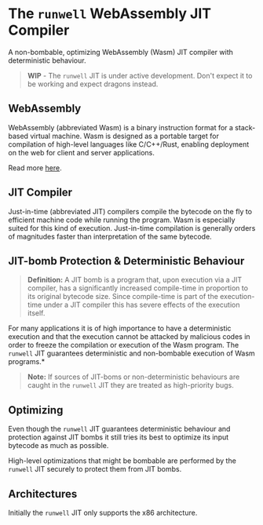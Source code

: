 # The `runwell` WebAssembly JIT Compiler

A non-bombable, optimizing WebAssembly (Wasm) JIT compiler with deterministic behaviour.

> **WIP** - The `runwell` JIT is under active development. Don't expect it to be working and expect dragons instead.

## WebAssembly

WebAssembly (abbreviated Wasm) is a binary instruction format for a stack-based virtual machine. Wasm is designed as a portable target for compilation of high-level languages like C/C++/Rust, enabling deployment on the web for client and server applications.

Read more [here](https://webassembly.org/).

## JIT Compiler

Just-in-time (abbreviated JIT) compilers compile the bytecode on the fly to efficient machine code while running the program. Wasm is especially suited for this kind of execution. Just-in-time compilation is generally orders of magnitudes faster than interpretation of the same bytecode.

## JIT-bomb Protection & Deterministic Behaviour

> **Definition:** A JIT bomb is a program that, upon execution via a JIT compiler, has a significantly increased compile-time in proportion to its original bytecode size. Since compile-time is part of the execution-time under a JIT compiler this has severe effects of the execution itself.

For many applications it is of high importance to have a deterministic execution and that the execution cannot be attacked by malicious codes in order to freeze the compilation or execution of the Wasm program. The `runwell` JIT guarantees deterministic and non-bombable execution of Wasm programs.*

> **Note:** If sources of JIT-boms or non-deterministic behaviours are caught in the `runwell` JIT they are treated as high-priority bugs.

## Optimizing

Even though the `runwell` JIT guarantees deterministic behaviour and protection against JIT bombs it still tries its best to optimize its input bytecode as much as possible.

High-level optimizations that might be bombable are performed by the `runwell` JIT securely to protect them from JIT bombs.

## Architectures

Initially the `runwell` JIT only supports the x86 architecture.
